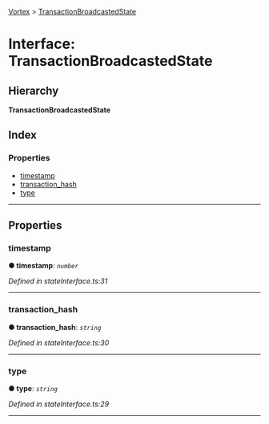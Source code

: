 [Vortex](../README.md) > [TransactionBroadcastedState](../interfaces/transactionbroadcastedstate.md)

# Interface: TransactionBroadcastedState

## Hierarchy

**TransactionBroadcastedState**

## Index

### Properties

* [timestamp](transactionbroadcastedstate.md#timestamp)
* [transaction_hash](transactionbroadcastedstate.md#transaction_hash)
* [type](transactionbroadcastedstate.md#type)

---

## Properties

<a id="timestamp"></a>

###  timestamp

**● timestamp**: *`number`*

*Defined in stateInterface.ts:31*

___
<a id="transaction_hash"></a>

###  transaction_hash

**● transaction_hash**: *`string`*

*Defined in stateInterface.ts:30*

___
<a id="type"></a>

###  type

**● type**: *`string`*

*Defined in stateInterface.ts:29*

___

